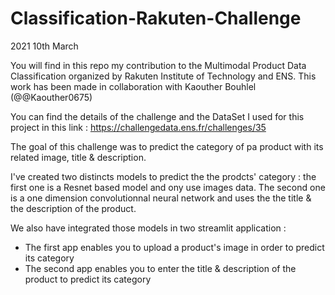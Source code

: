 # Classification-Rakuten-Challenge

2021 10th March

You will find in this repo my contribution to the Multimodal Product Data Classification organized by Rakuten Institute of Technology and ENS. This work has been made in collaboration with Kaouther Bouhlel (@@Kaouther0675)

You can find the details of the challenge and the DataSet I used for this project in this link : https://challengedata.ens.fr/challenges/35

The goal of this challenge was to predict the category of pa product with its related image, title & description.

I've created two distincts models to predict the the prodcts' category : the first one is a Resnet based model and ony use images data. The second one is a  one dimension convolutionnal neural network and uses the the title & the description of the product.

We also have integrated those models in two streamlit application :
- The first app enables you to upload a product's image in order to predict its category
- The second app enables you to enter the title & description of the product to predict its category
